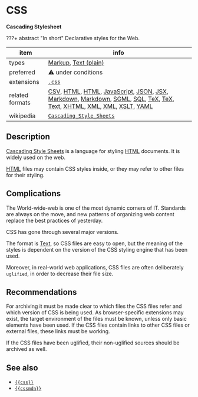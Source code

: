 

# CSS

**Cascading Stylesheet**

???+ abstract "In short"
    Declarative styles for the Web.

item | info
--- | ---
types | [Markup](../dataTypes/markup.md), [Text (plain)](../dataTypes/textPlain.md)
preferred | ⚠️ under conditions
extensions | [`.css`](../extensions/css.md)
related formats | [CSV](../fileFormats/csv.md), [HTML](../fileFormats/html.md), [HTML](../fileFormats/html.md), [JavaScript](../fileFormats/javascript.md), [JSON](../fileFormats/json.md), [JSX](../fileFormats/jsx.md), [Markdown](../fileFormats/markdown.md), [Markdown](../fileFormats/markdown.md), [SGML](../fileFormats/sgml.md), [SQL](../fileFormats/sql.md), [TeX](../fileFormats/tex.md), [TeX](../fileFormats/tex.md), [Text](../fileFormats/text.md), [XHTML](../fileFormats/xhtml.md), [XML](../fileFormats/xml.md), [XML](../fileFormats/xml.md), [XSLT](../fileFormats/xslt.md), [YAML](../fileFormats/yaml.md)
wikipedia | [`Cascading_Style_Sheets`]({{wikipedia}}/Cascading_Style_Sheets)

## Description

[Cascading Style Sheets]({{wikipedia}}/Cascading_Style_Sheets)
is a language for styling
[HTML](../fileFormats/html.md) documents.
It is widely used on the web.

[HTML](../fileFormats/html.md) files may contain CSS styles inside, or they may refer to other files for
their styling.

## Complications

The World-wide-web is one of the most dynamic corners of IT. Standards are
always on the move, and new patterns of organizing web content replace the best
practices of yesterday.

CSS has gone through several major versions.

The format is [Text](../fileFormats/text.md), so CSS files are easy to open,
but the meaning of the styles is dependent on the version of the
CSS styling engine that has been used.

Moreover, in real-world web applications, CSS files are often
deliberately `uglified`, in order to decrease their file size.

## Recommendations

For archiving it must be made clear to which files the CSS files refer and which
version of CSS is being used. As browser-specific extensions may exist, the
target environment of the files must be known, unless only basic elements have
been used. If the CSS files contain links to other CSS files or external files,
these links must be working.

If the CSS files have been uglified, their non-uglified sources should be archived as well.



## See also
*   [`{{css}}`]({{css}})
*   [`{{cssmdn}}`]({{cssmdn}})



